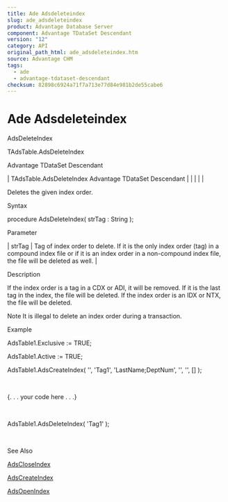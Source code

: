 ```yaml
---
title: Ade Adsdeleteindex
slug: ade_adsdeleteindex
product: Advantage Database Server
component: Advantage TDataSet Descendant
version: "12"
category: API
original_path_html: ade_adsdeleteindex.htm
source: Advantage CHM
tags:
  - ade
  - advantage-tdataset-descendant
checksum: 82898c6924a71f7a713e77d84e981b2de55cabe6
---
```


# Ade Adsdeleteindex

AdsDeleteIndex

TAdsTable.AdsDeleteIndex

Advantage TDataSet Descendant

| TAdsTable.AdsDeleteIndex  Advantage TDataSet Descendant |  |  |  |  |

Deletes the given index order.

Syntax

procedure AdsDeleteIndex( strTag : String );

Parameter

| strTag | Tag of index order to delete. If it is the only index order (tag) in a compound index file or if it is an index order in a non-compound index file, the file will be deleted as well. |

Description

If the index order is a tag in a CDX or ADI, it will be removed. If it is the last tag in the index, the file will be deleted. If the index order is an IDX or NTX, the file will be deleted.

Note It is illegal to delete an index order during a transaction.

Example

AdsTable1.Exclusive := TRUE;

AdsTable1.Active := TRUE;

AdsTable1.AdsCreateIndex( '', 'Tag1', 'LastName;DeptNum', '', '', [] );

 

{. . . your code here . . .}

 

AdsTable1.AdsDeleteIndex( 'Tag1' );

 

See Also

[AdsCloseIndex](ade_adscloseindex.md)

[AdsCreateIndex](ade_adscreateindex.md)

[AdsOpenIndex](ade_adsopenindex.md)
